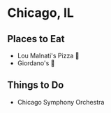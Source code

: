 # Chicago, IL

## Places to Eat
- Lou Malnati's Pizza :pizza: 
- Giordano's :pizza:

## Things to Do
- Chicago Symphony Orchestra
